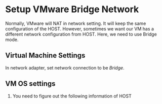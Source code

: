 Setup VMware Bridge Network
===================================

Normally, VMware will NAT in network setting. It will keep the same configuration of the HOST. However, sometimes we want our VM has a different network configuration from HOST. Here, we need to use Bridge mode.

**Virtual Machine Settings**
-----------------------------------
In network adapter, set network connection to be *Bridge*.

**VM OS settings**
-----------------------------------
1. You need to figure out the following information of HOST